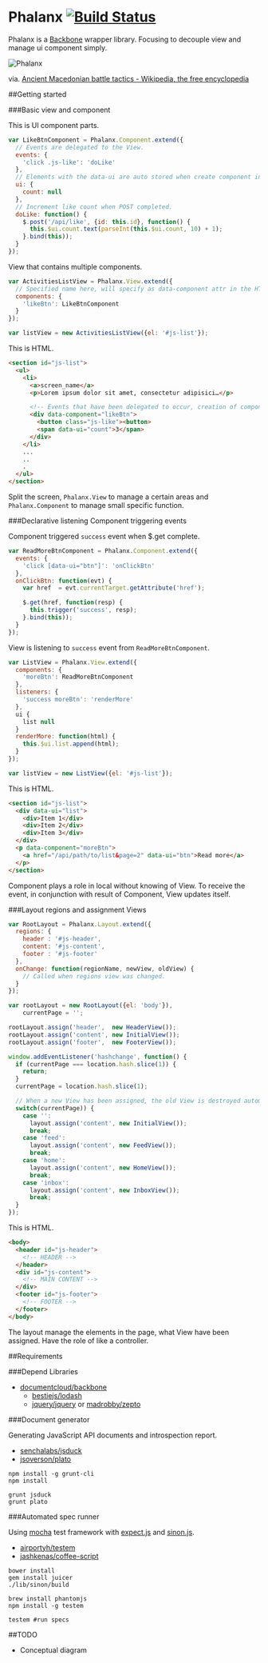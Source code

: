 Phalanx [![Build Status](https://travis-ci.org/ahomu/Phalanx.png?branch=master)](https://travis-ci.org/ahomu/Phalanx)
====

Phalanx is a [Backbone](https://github.com/documentcloud/backbone) wrapper library. Focusing to decouple view and manage ui component simply.

![Phalanx](http://upload.wikimedia.org/wikipedia/commons/3/32/Phalanx.png)

via. [Ancient Macedonian battle tactics - Wikipedia, the free encyclopedia](http://en.wikipedia.org/wiki/Ancient_Macedonian_battle_tactics "Ancient Macedonian battle tactics - Wikipedia, the free encyclopedia")

##Getting started

###Basic view and component

This is UI component parts.

```js
var LikeBtnComponent = Phalanx.Component.extend({
  // Events are delegated to the View.
  events: {
    'click .js-like': 'doLike'
  },
  // Elements with the data-ui are auto stored when create component instance.
  ui: {
    count: null
  },
  // Increment like count when POST completed.
  doLike: function() {
    $.post('/api/like', {id: this.id}, function() {
      this.$ui.count.text(parseInt(this.$ui.count, 10) + 1);
    }.bind(this));
  }
});
```

View that contains multiple components.

```js
var ActivitiesListView = Phalanx.View.extend({
  // Specified name here, will specify as data-component attr in the HTML.
  components: {
    'likeBtn': LikeBtnComponent
  }
});

var listView = new ActivitiesListView({el: '#js-list'});
```

This is HTML.

```html
<section id="js-list">
  <ul>
    <li>
      <a>screen_name</a>
      <p>Lorem ipsum dolor sit amet, consectetur adipisici…</p>

      <!-- Events that have been delegated to occur, creation of component is delayed. -->
      <div data-component="likeBtn">      
        <button class="js-like"><button>
        <span data-ui="count">3</span>
      </div>
    </li>
    ...
    ..
    .
  </ul>
</section>
```

Split the screen, `Phalanx.View` to manage a certain areas and `Phalanx.Component` to manage small specific function.

###Declarative listening Component triggering events

Component triggered `success` event when $.get complete.

```js
var ReadMoreBtnComponent = Phalanx.Component.extend({
  events: {
    'click [data-ui="btn"]': 'onClickBtn'
  },
  onClickBtn: function(evt) {
    var href  = evt.currentTarget.getAttribute('href');

    $.get(href, function(resp) {
      this.trigger('success', resp);
    }.bind(this));
  }
});
```

View is listening to `success` event from `ReadMoreBtnComponent`.

```js
var ListView = Phalanx.View.extend({
  components: {
    'moreBtn': ReadMoreBtnComponent
  },
  listeners: {
    'success moreBtn': 'renderMore'
  },
  ui {
    list null
  }
  renderMore: function(html) {
    this.$ui.list.append(html);
  }
});

var listView = new ListView({el: '#js-list'});
```

This is HTML.

```html
<section id="js-list">
  <div data-ui="list">
    <div>Item 1</div>
    <div>Item 2</div>
    <div>Item 3</div>
  </div>
  <p data-component="moreBtn">
    <a href="/api/path/to/list&page=2" data-ui="btn">Read more</a>
  </p>
</section>
```

Component plays a role in local without knowing of View. To receive the event, in conjunction with result of Component, View updates itself.

###Layout regions and assignment Views

```js
var RootLayout = Phalanx.Layout.extend({
  regions: {
    header : '#js-header',
    content: '#js-content',
    footer : '#js-footer'
  },
  onChange: function(regionName, newView, oldView) {
    // Called when regions view was changed.
  }
});

var rootLayout = new RootLayout({el: 'body'}),
    currentPage = '';

rootLayout.assign('header',  new HeaderView());
rootLayout.assign('content', new InitialView());
rootLayout.assign('footer',  new FooterView());

window.addEventListener('hashchange', function() {
  if (currentPage === location.hash.slice(1)) {
    return;
  }
  currentPage = location.hash.slice(1);

  // When a new View has been assigned, the old View is destroyed automatically.
  switch(currentPage)) {
    case '':
      layout.assign('content', new InitialView());
      break;
    case 'feed':
      layout.assign('content', new FeedView());
      break;
    case 'home':
      layout.assign('content', new HomeView());
      break;
    case 'inbox':
      layout.assign('content', new InboxView());
      break;
  }
});

```

This is HTML.

```html
<body>
  <header id="js-header">
    <!-- HEADER -->
  </header>
  <div id="js-content">
    <!-- MAIN CONTENT -->
  </div>
  <footer id="js-footer">
    <!-- FOOTER -->
  </footer>
</body>
```

The layout manage the elements in the page, what View have been assigned. Have the role of like a controller.

##Requirements

###Depend Libraries

- [documentcloud/backbone](https://github.com/documentcloud/backbone "documentcloud/backbone · GitHub")
  - [bestiejs/lodash](https://github.com/bestiejs/lodash "bestiejs/lodash · GitHub")
  - [jquery/jquery](https://github.com/jquery/jquery "jquery/jquery · GitHub") or [madrobby/zepto](https://github.com/madrobby/zepto "madrobby/zepto · GitHub")

###Document generator

Generating JavaScript API documents and introspection report.

- [senchalabs/jsduck](https://github.com/senchalabs/jsduck "senchalabs/jsduck · GitHub")
- [jsoverson/plato](https://github.com/jsoverson/plato "jsoverson/plato · GitHub")

```
npm install -g grunt-cli
npm install

grunt jsduck
grunt plato
```

###Automated spec runner

Using [mocha](http://visionmedia.github.io/mocha/) test framework with [expect.js](https://github.com/LearnBoost/expect.js/) and [sinon.js](http://sinonjs.org/).

- [airportyh/testem](https://github.com/airportyh/testem "airportyh/testem · GitHub")
- [jashkenas/coffee-script](https://github.com/jashkenas/coffee-script "jashkenas/coffee-script · GitHub")

```
bower install
gem install juicer
./lib/sinon/build

brew install phantomjs
npm install -g testem

testem #run specs
```

##TODO

- Conceptual diagram